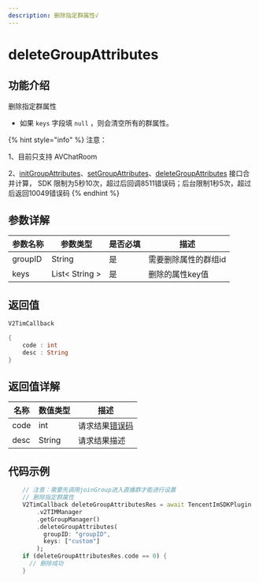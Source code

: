 ```yaml
---
description: 删除指定群属性√
---
```


# deleteGroupAttributes

## 功能介绍

删除指定群属性

* 如果 `keys` 字段填 `null` ，则会清空所有的群属性。

{% hint style="info" %}
注意：

1、目前只支持 AVChatRoom

2、[initGroupAttributes](initgroupattributes.md)、[setGroupAttributes](setgroupattributes.md)、[deleteGroupAttributes](deletegroupattributes.md) 接口合并计算， SDK 限制为5秒10次，超过后回调8511错误码；后台限制1秒5次，超过后返回10049错误码
{% endhint %}

## 参数详解

| 参数名称    | 参数类型           | 是否必填 | 描述          |
| ------- | -------------- | ---- | ----------- |
| groupID | String         | 是    | 需要删除属性的群组id |
| keys    | List< String > | 是    | 删除的属性key值   |

## 返回值

```dart
V2TimCallback

{
    code : int
    desc : String
}
```

## 返回值详解

| 名称   | 数值类型   | 描述                                                             |
| ---- | ------ | -------------------------------------------------------------- |
| code | int    | 请求结果[错误码](https://cloud.tencent.com/document/product/269/1671) |
| desc | String | 请求结果描述                                                         |

## 代码示例

```dart
    // 注意：需要先调用joinGroup进入直播群才能进行设置
    // 删除指定群属性
    V2TimCallback deleteGroupAttributesRes = await TencentImSDKPlugin
        .v2TIMManager
        .getGroupManager()
        .deleteGroupAttributes(
          groupID: "groupID", 
          keys: ["custom"]
        );
    if (deleteGroupAttributesRes.code == 0) {
      // 删除成功
    }
```

